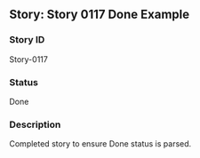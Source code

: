 ## Story: Story 0117 Done Example

### Story ID

Story-0117

### Status

Done

### Description

Completed story to ensure Done status is parsed.
